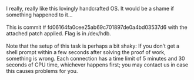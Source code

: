 I really, really like this lovingly handcrafted OS. It would be a shame if something happened to it…<br><br>This is commit # fd06164fa0cee25ab69c701897de0a4bd03537d6 with the attached patch applied. Flag is in /dev/hdb.<br><br>Note that the setup of this task is perhaps a bit shaky: If you don’t get a shell prompt within a few seconds after solving the proof of work, something is wrong. Each connection has a time limit of 5 minutes and 30 seconds of CPU time, whichever happens first; you may contact us in case this causes problems for you.
